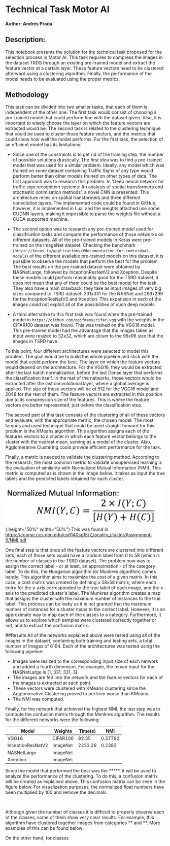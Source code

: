 # Technical Task Motor AI

#### Author: Andrés Prada

## Description: 
This notebook presents the solution for the technical task proposed for the selection process in Motor AI. This task requires to compress the images in the dataset TRDS through an existing pre-trained model and extract the feature vector at a certain layer. These feature vectors need to be clustered afterward using a clustering algorithm. Finally, the performance of the model needs to be evaluated using the proper metrics.

## Methodology
This task can be divided into two smaller tasks, that each of them is independent of the other one. The first task would consist of choosing a pre-trained model that could perform fine with the dataset given. Also, it is important to wisely choose the layer on which the feature vectors are extracted would be. The second task is related to the clustering technique that could be used to cluster those feature vectors, and the metrics that could show how well the model performs. For the first task, the selection of an efficient model has its limitations:

* Since one of the constraints is to get rid of the training step, the number of possible solutions drastically. The first idea was to find a pre-trained model that was used for a similar problem. Ideally, any model which was trained on some dataset containing Traffic Signs of any type would perform better than other models trained on other types of data. The first approach was to research this problem. In 'Deep neural network for traffic sign recognition systems: An analysis of spatial transformers and stochastic optimisation methods', a novel CNN is presented. This architecture relies on spatial transformers and three different convolution layers. The implemented code could be found in GitHub, however, it is implemented in Lua, and the weights attached use some CUDNN layers, making it impossible to parse the weights file without a CUDA supported machine.

* The second option was to research any pre-trained model used for classification tasks and compare the performance of those networks on different datasets. All of the pre-trained models in Keras were pre-trained on the ImageNet dataset. Checking the benchmark (`https://keras.io/applications/#documentation-for-individual-models`) of the different available pre-trained models on this dataset, it is possible to observe the models that perform the best for the problem. The best results on the pre-trained dataset were obtained by NASNetLarge, followed by InceptionResNetV2 and Xception. Despite these models could perform reasonably good for the TSRD dataset, it does not mean that any of them could be the best model for the task. They also have a main drawback: they take as input images of very big sizes compared to TSRD dataset: 331x331 for the NASNet and 299x299 for the InceptionResNetV2 and Xception. This expansion in each of the images could not exploit all of the possibilities of such deep models.

*  A third alternative to this first task was found when the pre-trained model in `https://github.com/geifmany/cifar-vgg` with the weights in the CIFAR100 dataset was found. This was trained on the VGG16 model. This pre-trained model had the advantage that the images taken as input were resized to 32x32, which are closer to the 96x96 size that the images in TSRD have. 

To this point, four different architectures were selected to model this problem. The goal would be to build the whole pipeline and stick with the model that could perform the best. The layer on which the feature vectors would depend on the architecture. For the VGG16, they would be extracted after the last batch normalization, before the last Dense layer that performs the classification itself.  In the rest of the networks, those vectors would be extracted after the last convolutional layer, where a global average is applied. The size of these vectors will be of 512 for the VGG16 model and 2048 for the rest of them. The feature vectors are extracted in this position due to its compression size of the features. This is where the feature vectors are better represented, just before the classification step.

The second part of this task consists of the clustering of all of these vectors and evaluate, with the appropriate metric, the chosen model. The most famous and used technique that could be used straight forward for this problem is the KMeans algorithm. This algorithm assigns each of the features vectors to a cluster in which each feature vector belongs to the cluster with the nearest mean, serving as a model of the cluster. Also, Agglomerative Clustering could provide efficient performance for the task.

Finally, a metric is needed to validate the clustering method. According to the research, the most common metric to validate unsupervised learning is the evaluation of similarity with Normalized Mutual Information (NMI). This metric is computed as is shown in the image below. It takes as input the true labels and the predicted labels obtained for each cluster.

![](https://github.com/AndresPrada/clustering-tsrd/blob/master/nmi.png){:height="50%" width="50%"} This was found in https://course.ccs.neu.edu/cs6140sp15/7_locality_cluster/Assignment-6/NMI.pdf

One final step is that once all the feature vectors are clustered into different sets, each of those sets would have a random label from 0 to 58 (which is the number of classes in the TSRD dataset). The problem now was to assign the correct label - or at least, an approximation - of the category label. To do this, the Hungarian algorithm (or Munkres algorithm) comes handy. This algorithm aims to maximize the cost of a given matrix. In this case, a cost matrix was created by defining a 58x58 matrix, where each entry for the y-axis corresponded to the true label of each image, and the x-axis to the predicted cluster's label. The Munkres algorithm creates a map that assigns the cluster with the maximum number of instances to the true label. This process can be leaky as it is not granted that the maximum number of instances for a cluster maps to the correct label. However, it is an approximate way to map each of the classes to a category. Furthermore, it allows us to explore which samples were clustered correctly together or not, and to extract the confusion matrix.

##Results
All of the networks explained above were tested using all of the images in the dataset, containing both training and testing sets, a total number of images of 6164. Each of the architectures was tested using the following pipeline:

* Images were resized to the corresponding input size of each network and added a fourth dimension. For example, the tensor input for the NASNetLarge is [1, 331, 331, 3].
* The images are fed into the network and the feature vectors for each of the images is extracted at each point.
* These vectors were clustered with KMeans clustering since the Agglomerative Clustering proved to perform worse than KMeans.
* The NMI was computed.

Finally, for the network that achieved the highest NMI, the last step was to compute the confusion matrix through the Menkres algorithm. The results for the different networks were the following:

|  Model | Weights | Time(s) | NMI |
|---|---|---|---|
| VGG16 | CIFAR100 | 92.35 | 0.37782 |
| InceptionResNetV2 |  ImageNet | 2233.29 |0.2382 |
|  NASNetLarge | ImageNet |   |
|  Xception | ImageNet |   |


Since the model that performed the best was the *****, it will be used to analyze the performance of the clustering. To do this, a confusion matrix will be created as explained above. This confusion matrix can be seen in the figure below. For visualization purposes, the normalized float numbers have been multiplied by 100 and remove the decimals.

![]()

Although given the number of classes it is difficult to properly observe each of the classes, some of them show very clear results. For example, this algorithm have clustered together images from categories ** and **. More examples of this can be found below:


On the other hand, for classes 



